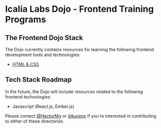 # Icalia Labs Dojo - Frontend Training Programs

## The Frontend Dojo Stack

The Dojo currently contains resources for learning the following frontend development tools and technologies:

+ [HTML & CSS](/html-css-training)

## Tech Stack Roadmap

In the future, the Dojo will include resources related to the following frontend technologies:

+ Javascript (React.js, Ember.js)

Please contact [@HectorMg](https://github.com/HectorMg) or [@kurenn](https://github.com/kurenn) if you're interested in contributing to either of these directories.